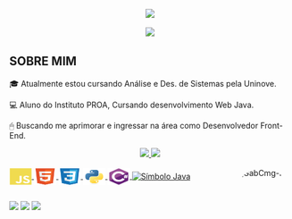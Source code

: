 <!--APRESENTAÇÃO-->

<div align=center>
  
  <p align="center">
    <img src="https://readme-typing-svg.herokuapp.com/?lines=Hello,+World!+<3&font=Fira%20Code&center=true&width=800&height=50%22%3E">
  </p>
  
  <p align="center">
    <img src="https://readme-typing-svg.herokuapp.com/?lines=Me+chamo+Gabriela+Camargo.+Seja+Bem+Vindo+ao+meu+perfil!&font=Fira%20Code&center=true&width=800&height=50%22%3E&color=#fff">
  </p>
            
</div>

<!--SOBRE MIM-->

<div>
  <h2>SOBRE MIM</h2>
  <p> 🎓 Atualmente estou cursando Análise e Des. de Sistemas pela Uninove. </p>
  <p> 💻 Aluno do Instituto PROA, Cursando desenvolvimento Web Java. </p>
  <p> 🖱 Buscando me aprimorar e ingressar na área como Desenvolvedor Front-End. </p>
</div>


<!--
**GabiCmg/GabiCmg** is a ✨ _special_ ✨ repository because its `README.md` (this file) appears on your GitHub profile.

Here are some ideas to get you started:

- 🔭 I’m currently working on ...
- 🌱 I’m currently learning ...
- 👯 I’m looking to collaborate on ...
- 🤔 I’m looking for help with ...
- 💬 Ask me about ...
- 📫 How to reach me: ...
- 😄 Pronouns: ...
- ⚡ Fun fact: ...
-->

<!-- Mudar Nick: GabiCmg - Mudar tema (theme): Dracula/Dark/etc -->
<div align="center">
  <a href="https://github.com/GabiCmg">
  <img height="160em" src="https://github-readme-stats.vercel.app/api?username=GabiCmg&show_icons=true&theme=dracula&include_all_commits=true&count_private=true"/>
  <img height="160em" src="https://github-readme-stats.vercel.app/api/top-langs/?username=GabiCmg&layout=compact&langs_count=7&theme=dracula"/>
</div>

<!-- Linguagens que conheço -->
  
<div style="display: inline_block"><br>
  <img align="center" alt="Símbolo JavaScript" height="30" width="40" src="https://raw.githubusercontent.com/devicons/devicon/master/icons/javascript/javascript-plain.svg">
  <img align="center" alt="Símbolo HTML" height="30" width="40" src="https://raw.githubusercontent.com/devicons/devicon/master/icons/html5/html5-original.svg">
  <img align="center" alt="Símbolo CSS" height="30" width="40" src="https://raw.githubusercontent.com/devicons/devicon/master/icons/css3/css3-original.svg">
  <img align="center" alt="Símbolo Python" height="30" width="40" src="https://raw.githubusercontent.com/devicons/devicon/master/icons/python/python-original.svg">
  <img align="center" alt="Símbolo Csharp" height="30" width="40" src="https://raw.githubusercontent.com/devicons/devicon/master/icons/csharp/csharp-original.svg">
  <img align="center" alt="Símbolo Java" height="30" width="40" src="https://cdn.jsdelivr.net/gh/devicons/devicon/icons/java/java-original.svg" />
  <!-- Mais Icons: https://devicon.dev/ -->
  <img align="right" alt="GabCmg-Pic" height="150" style="border-radius:50px;" src="https://i.pinimg.com/originals/0b/9a/4d/0b9a4d4abd9c024f363c646a267f80d4.gif">
</div>
 
<!-- Linha -->
  
  ##
  
<!-- Redes -->
  
<div> 
  <!-- https://dev.to/envoy_/150-badges-for-github-pnk -->
  <!-- https://shields.io/ -->
  <a href="https://www.instagram.com/gabicamaroli/" target="_blank"><img src="https://img.shields.io/badge/-Instagram-%23E4405F?style=for-the-badge&logo=instagram&logoColor=white" target="_blank"></a>
  <a href = "mailto:gabriela.camaroli@gmail.com"><img src="https://img.shields.io/badge/-Gmail-%23333?style=for-the-badge&logo=gmail&logoColor=white" target="_blank"></a>
  <a href="https://www.linkedin.com/in/gabriela-c-oliveira-4b7078232/" target="_blank"><img src="https://img.shields.io/badge/-LinkedIn-%230077B5?style=for-the-badge&logo=linkedin&logoColor=white" target="_blank"></a> 
 
</div>

